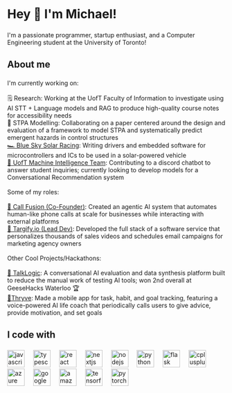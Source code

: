 <h1 align="left">Hey 👋 I'm Michael!</h1>

###

<p align="left">I'm a passionate programmer, startup enthusiast, and a Computer Engineering student at the University of Toronto!</p>

###

<h2 align="left">About me</h2>

###

<p align="left">I'm currently working on:<br><br>🗒️ Research: Working at the UofT Faculty of Information to investigate using AI STT + Language models and RAG to produce high-quality course notes for accessibility needs<br>🦺 STPA Modelling: Collaborating on a paper centered around the design and evaluation of a framework to model STPA and systematically predict emergent hazards in control structures<br><a href="https://github.com/blueskysolarracing">🏎️ Blue Sky Solar Racing</a>: Writing drivers and embedded software for microcontrollers and ICs to be used in a solar-powered vehicle<br><a href="https://github.com/UTMIST/ChatbotV2">🧠 UofT Machine Intelligence Team</a>: Contributing to a discord chatbot to answer student inquiries; currently looking to develop models for a Conversational Recommendation system<br><br>Some of my roles:<br><br><a href="https://callfusion.io/">📲 Call Fusion (Co-Founder)</a>: Created an agentic AI system that automates human-like phone calls at scale for businesses while interacting with external platforms<br><a href="https://www.youtube.com/playlist?list=PLuuTxrmM8W2mpTio8jAvhte4VSV8QcvM6">🎯 Targify.io (Lead Dev)</a>: Developed the full stack of a software service that personalizes thousands of sales videos and schedules email campaigns for marketing agency owners<br><br>Other Cool Projects/Hackathons:<br><br><a href="https://devpost.com/software/talklogic?ref_content=my-projects-tab&ref_feature=my_projects">💬 TalkLogic</a>: A conversational AI evaluation and data synthesis platform built to reduce the manual work of testing AI tools; won 2nd overall at GeeseHacks Waterloo 🏆<br><a href="https://github.com/Aymane-Arfaoui/Thryve">🌿Thryve</a>: Made a mobile app for task, habit, and goal tracking, featuring a voice-powered AI life coach that periodically calls users to give advice, provide motivation, and set goals</p>

###

<h2 align="left">I code with</h2>

###

<div align="left">
  <img src="https://cdn.jsdelivr.net/gh/devicons/devicon/icons/javascript/javascript-original.svg" height="40" alt="javascript logo"  />
  <img width="12" />
  <img src="https://cdn.jsdelivr.net/gh/devicons/devicon/icons/typescript/typescript-original.svg" height="40" alt="typescript logo"  />
  <img width="12" />
  <img src="https://cdn.jsdelivr.net/gh/devicons/devicon/icons/react/react-original.svg" height="40" alt="react logo"  />
  <img width="12" />
  <img src="https://cdn.jsdelivr.net/gh/devicons/devicon/icons/nextjs/nextjs-original.svg" height="40" alt="nextjs logo"  />
  <img width="12" />
  <img src="https://cdn.jsdelivr.net/gh/devicons/devicon/icons/nodejs/nodejs-original.svg" height="40" alt="nodejs logo"  />
  <img width="12" />
  <img src="https://cdn.jsdelivr.net/gh/devicons/devicon/icons/python/python-original.svg" height="40" alt="python logo"  />
  <img width="12" />
  <img src="https://cdn.jsdelivr.net/gh/devicons/devicon/icons/flask/flask-original.svg" height="40" alt="flask logo"  />
  <img width="12" />
  <img src="https://cdn.jsdelivr.net/gh/devicons/devicon/icons/cplusplus/cplusplus-original.svg" height="40" alt="cplusplus logo"  />
  <img width="12" />
  <img src="https://cdn.jsdelivr.net/gh/devicons/devicon/icons/azure/azure-original.svg" height="40" alt="azure logo"  />
  <img width="12" />
  <img src="https://cdn.jsdelivr.net/gh/devicons/devicon/icons/googlecloud/googlecloud-original.svg" height="40" alt="googlecloud logo"  />
  <img width="12" />
  <img src="https://cdn.jsdelivr.net/gh/devicons/devicon/icons/amazonwebservices/amazonwebservices-line-wordmark.svg" height="40" alt="amazonwebservices logo"  />
  <img width="12" />
  <img src="https://cdn.jsdelivr.net/gh/devicons/devicon/icons/tensorflow/tensorflow-original.svg" height="40" alt="tensorflow logo"  />
  <img width="12" />
  <img src="https://cdn.jsdelivr.net/gh/devicons/devicon/icons/pytorch/pytorch-original.svg" height="40" alt="pytorch logo"  />
</div>

###
